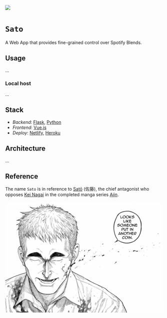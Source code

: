 ![](https://img.shields.io/badge/sato_1.0.0-build-orange)

# `Sato`

A Web App that provides fine-grained control over Spotify Blends.

## Usage

...

### Local host

...

## Stack

* *Backend*: [Flask](https://flask.palletsprojects.com/en/stable/), [Python](https://www.python.org/)
* *Frontend*: [Vue.js](https://vuejs.org/)
* *Deploy*: [Netlify](https://www.netlify.com/), [Heroku](https://www.heroku.com/)

## Architecture

...

## Reference

The name `Sato` is in reference to [Satō](https://ajin.fandom.com/wiki/Sat%C5%8D) (佐藤), the chief antagonist who opposes [Kei Nagai](https://ajin.fandom.com/wiki/Kei_Nagai) in the completed manga series [Ajin](https://ajin.fandom.com/wiki/Ajin_Wiki).

![](./asset/logo/sato.jpg)